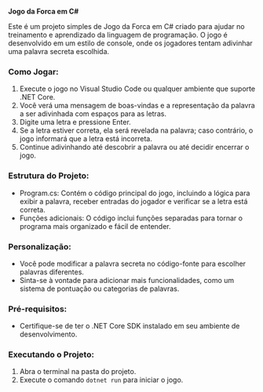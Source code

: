 **Jogo da Forca em C#**

Este é um projeto simples de Jogo da Forca em C# criado para ajudar no treinamento e aprendizado da linguagem de programação. O jogo é desenvolvido em um estilo de console, onde os jogadores tentam adivinhar uma palavra secreta escolhida.

### Como Jogar:

1. Execute o jogo no Visual Studio Code ou qualquer ambiente que suporte .NET Core.
2. Você verá uma mensagem de boas-vindas e a representação da palavra a ser adivinhada com espaços para as letras.
3. Digite uma letra e pressione Enter.
4. Se a letra estiver correta, ela será revelada na palavra; caso contrário, o jogo informará que a letra está incorreta.
5. Continue adivinhando até descobrir a palavra ou até decidir encerrar o jogo.

### Estrutura do Projeto:

- Program.cs: Contém o código principal do jogo, incluindo a lógica para exibir a palavra, receber entradas do jogador e verificar se a letra está correta.
- Funções adicionais: O código inclui funções separadas para tornar o programa mais organizado e fácil de entender.

### Personalização:

- Você pode modificar a palavra secreta no código-fonte para escolher palavras diferentes.
- Sinta-se à vontade para adicionar mais funcionalidades, como um sistema de pontuação ou categorias de palavras.

### Pré-requisitos:

- Certifique-se de ter o .NET Core SDK instalado em seu ambiente de desenvolvimento.

### Executando o Projeto:

1. Abra o terminal na pasta do projeto.
2. Execute o comando `dotnet run` para iniciar o jogo.
